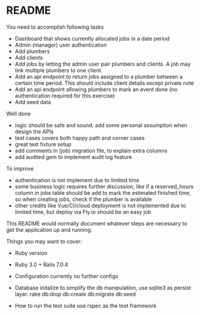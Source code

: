 # README

You need to accomplish following tasks
- Dashboard that shows currently allocated jobs in a date period
- Admin (manager) user authentication
- Add plumbers
- Add clients
- Add jobs by letting the admin user pair plumbers and clients. A job may link multiple plumbers to one client.
- Add an api endpoint to return jobs assigned to a plumber between a certain time period. This should include client details except private note
- Add an api endpoint allowing plumbers to mark an event done (no authentication required for this exercise)
- Add seed data

Well done
- logic should be safe and sound, add some personal assumption when design the APIs
- test cases covers both happy path and corner cases
- great test fixture setup
- add comments in (job) migration file, to explain extra columns
- add audited gem to implement audit log feature

To improve
- authentication is not implement due to limited time
- some business logic requires further discussion, like if a reserved_hours column in jobs table should be add to mark the estimated finished time, so when creating jobs, check if the plumber is available
- other credits like Vue/CI/cloud deployment is not implemented due to limited time, but deploy via Fly.io should be an easy job

This README would normally document whatever steps are necessary to get the
application up and running.

Things you may want to cover:

* Ruby version
* Ruby 3.0 + Rails 7.0.4

* Configuration
currently no further configs

* Database initalize
to simplify the db manipulation, use sqlite3 as persist layer.
rake db:drop db:create db:migrate db:seed

* How to run the test suite
use rspec as the test framework